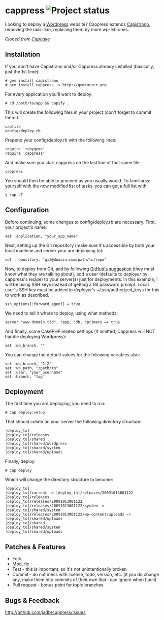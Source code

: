 # cappress ![Project status](http://stillmaintained.com/jadb/cappress.png)

Looking to deploy a [Wordpress](http://wordpress.org) website? Cappress extends [Capistrano](http://capify.org), removing the *rails-ism*, replacing them by more *wp-ish* ones.

*Cloned from [Capcake](http://github.com/jadb/capcake)*

## Installation

If you don't have Capistrano and/or Cappress already installed (basically, just the 1st time):

	# gem install capistrano
	# gem install cappress -s http://gemcutter.org

For every application you'll want to deploy:

	# cd /path/to/app && capify .

This will create the following files in your project (don't forget to commit them!):

	capfile
	config/deploy.rb

Prepend your config/deploy.rb with the following lines:

	require 'rubygems'
	require 'cappress'

And make sure you start cappress on the last line of that same file:

	cappress

You should then be able to proceed as you usually would. To familiarize yourself with the now modified list of tasks, you can get a full list with:

	$ cap -T

## Configuration

Before continuing, some changes to config/deploy.rb are necessary. First, your project's name:

	set :application, "your_app_name"

Next, setting up the Git repository (make sure it's accessible by both your local machine and server your are deploying to):

	set :repository, "git@domain.com:path/to/repo"

Now, to deploy from Git, and by following [GitHub's suggestion](http://github.com/guides/deploying-with-capistrano) (they must know what they are talking about), add a user (defaults to *deployer* by cappress's recipe) to your server(s) just for deployments. In this example, I will be using SSH keys instead of getting a Git password prompt. Local user's SSH key must be added to *deployer*'s ~/.ssh/authorized_keys for this to work as described. 

	ssh_options[:forward_agent] = true

We need to tell it where to deploy, using what methods:

	server "www.domain.tld", :app, :db, :primary => true

And finally, some CakePHP related settings (if omitted, Cappress will NOT handle deploying Wordpress):

	set :wp_branch, ""

You can change the default values for the following variables also:

	set :wp_branch, "1.2"
	set :wp_path, "/path/to"
	set :user, "your_username"
	set :branch, "tag"

## Deployment

The first time you are deploying, you need to run:

	# cap deploy:setup

That should create on your server the following directory structure:

	[deploy_to]
	[deploy_to]/releases
	[deploy_to]/shared
	[deploy_to]/shared/wordpress
	[deploy_to]/shared/system
	[deploy_to]/shared/uploads

Finally, deploy:

	# cap deploy

Which will change the directory structure to become:

	[deploy_to]
	[deploy_to]/current -> [deploy_to]/releases/20091013001122
	[deploy_to]/releases
	[deploy_to]/releases/20091013001122
	[deploy_to]/releases/20091013001122/system -> [deploy_to]/shared/system
	[deploy_to]/releases/20091013001122/wp-content/uploads -> [deploy_to]/shared/uploads
	[deploy_to]/shared
	[deploy_to]/shared/system
	[deploy_to]/shared/uploads

## Patches & Features

* Fork
* Mod, fix
* Test - this is important, so it's not unintentionally broken
* Commit - do not mess with license, todo, version, etc. (if you do change any, make them into commits of their own that I can ignore when I pull)
* Pull request - bonus point for topic branches

## Bugs & Feedback

http://github.com/jadb/cappress/issues